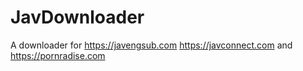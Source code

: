 # JavDownloader
A downloader for https://javengsub.com https://javconnect.com and https://pornradise.com
